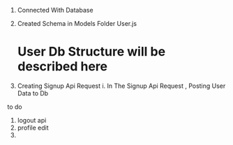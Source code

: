 1. Connected With Database

2. Created Schema in Models Folder User.js
    # User Db Structure will be described here

3. Creating Signup Api Request
    i. In The Signup Api Request , Posting User Data to Db 



to do 
1. logout api
2. profile edit
3.
